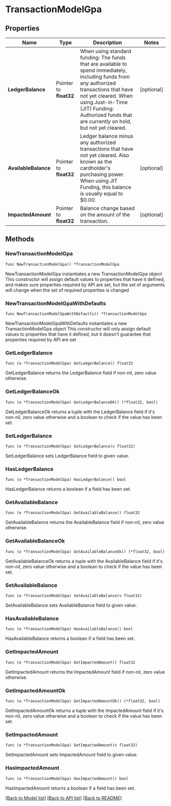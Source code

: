 # TransactionModelGpa

## Properties

Name | Type | Description | Notes
------------ | ------------- | ------------- | -------------
**LedgerBalance** | Pointer to **float32** | When using standard funding: The funds that are available to spend immediately, including funds from any authorized transactions that have not yet cleared. When using Just-in-Time (JIT) Funding: Authorized funds that are currently on hold, but not yet cleared. | [optional] 
**AvailableBalance** | Pointer to **float32** | Ledger balance minus any authorized transactions that have not yet cleared. Also known as the cardholder&#39;s purchasing power. When using JIT Funding, this balance is usually equal to $0.00. | [optional] 
**ImpactedAmount** | Pointer to **float32** | Balance change based on the amount of the transaction. | [optional] 

## Methods

### NewTransactionModelGpa

`func NewTransactionModelGpa() *TransactionModelGpa`

NewTransactionModelGpa instantiates a new TransactionModelGpa object
This constructor will assign default values to properties that have it defined,
and makes sure properties required by API are set, but the set of arguments
will change when the set of required properties is changed

### NewTransactionModelGpaWithDefaults

`func NewTransactionModelGpaWithDefaults() *TransactionModelGpa`

NewTransactionModelGpaWithDefaults instantiates a new TransactionModelGpa object
This constructor will only assign default values to properties that have it defined,
but it doesn't guarantee that properties required by API are set

### GetLedgerBalance

`func (o *TransactionModelGpa) GetLedgerBalance() float32`

GetLedgerBalance returns the LedgerBalance field if non-nil, zero value otherwise.

### GetLedgerBalanceOk

`func (o *TransactionModelGpa) GetLedgerBalanceOk() (*float32, bool)`

GetLedgerBalanceOk returns a tuple with the LedgerBalance field if it's non-nil, zero value otherwise
and a boolean to check if the value has been set.

### SetLedgerBalance

`func (o *TransactionModelGpa) SetLedgerBalance(v float32)`

SetLedgerBalance sets LedgerBalance field to given value.

### HasLedgerBalance

`func (o *TransactionModelGpa) HasLedgerBalance() bool`

HasLedgerBalance returns a boolean if a field has been set.

### GetAvailableBalance

`func (o *TransactionModelGpa) GetAvailableBalance() float32`

GetAvailableBalance returns the AvailableBalance field if non-nil, zero value otherwise.

### GetAvailableBalanceOk

`func (o *TransactionModelGpa) GetAvailableBalanceOk() (*float32, bool)`

GetAvailableBalanceOk returns a tuple with the AvailableBalance field if it's non-nil, zero value otherwise
and a boolean to check if the value has been set.

### SetAvailableBalance

`func (o *TransactionModelGpa) SetAvailableBalance(v float32)`

SetAvailableBalance sets AvailableBalance field to given value.

### HasAvailableBalance

`func (o *TransactionModelGpa) HasAvailableBalance() bool`

HasAvailableBalance returns a boolean if a field has been set.

### GetImpactedAmount

`func (o *TransactionModelGpa) GetImpactedAmount() float32`

GetImpactedAmount returns the ImpactedAmount field if non-nil, zero value otherwise.

### GetImpactedAmountOk

`func (o *TransactionModelGpa) GetImpactedAmountOk() (*float32, bool)`

GetImpactedAmountOk returns a tuple with the ImpactedAmount field if it's non-nil, zero value otherwise
and a boolean to check if the value has been set.

### SetImpactedAmount

`func (o *TransactionModelGpa) SetImpactedAmount(v float32)`

SetImpactedAmount sets ImpactedAmount field to given value.

### HasImpactedAmount

`func (o *TransactionModelGpa) HasImpactedAmount() bool`

HasImpactedAmount returns a boolean if a field has been set.


[[Back to Model list]](../README.md#documentation-for-models) [[Back to API list]](../README.md#documentation-for-api-endpoints) [[Back to README]](../README.md)


